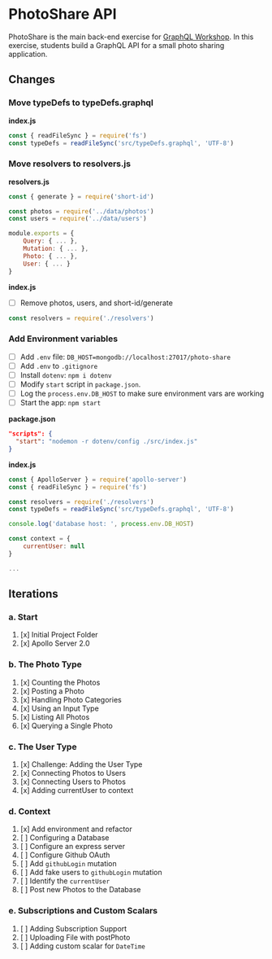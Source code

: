 PhotoShare API
===============
PhotoShare is the main back-end exercise for [GraphQL Workshop](https://www.graphqlworkshop.com). In this exercise, students build a GraphQL API for a small photo sharing application.

Changes
---------------

### Move typeDefs to typeDefs.graphql

__index.js__
```javascript
const { readFileSync } = require('fs')
const typeDefs = readFileSync('src/typeDefs.graphql', 'UTF-8')
```

### Move resolvers to resolvers.js

__resolvers.js__
```javascript
const { generate } = require('short-id')

const photos = require('../data/photos')
const users = require('../data/users')

module.exports = {
    Query: { ... },
    Mutation: { ... },
    Photo: { ... },
    User: { ... }
}
```

__index.js__
* [ ] Remove photos, users, and short-id/generate
```javascript
const resolvers = require('./resolvers')
```

### Add Environment variables

* [ ] Add `.env` file: `DB_HOST=mongodb://localhost:27017/photo-share`
* [ ] Add `.env` to `.gitignore`
* [ ] Install `dotenv`: `npm i dotenv`
* [ ] Modify `start` script in `package.json`.
* [ ] Log the `process.env.DB_HOST` to make sure environment vars are working
* [ ] Start the app: `npm start`

__package.json__
```json
"scripts": {
  "start": "nodemon -r dotenv/config ./src/index.js"
}
```

__index.js__
```javascript
const { ApolloServer } = require('apollo-server')
const { readFileSync } = require('fs')

const resolvers = require('./resolvers')
const typeDefs = readFileSync('src/typeDefs.graphql', 'UTF-8')

console.log('database host: ', process.env.DB_HOST)

const context = {
    currentUser: null
}

...

```

Iterations
---------------

### a. Start

1. [x] Initial Project Folder
2. [x] Apollo Server 2.0

### b. The Photo Type

1. [x] Counting the Photos 
2. [x] Posting a Photo 
3. [x] Handling Photo Categories 
4. [x] Using an Input Type 
5. [x] Listing All Photos 
6. [x] Querying a Single Photo 

### c. The User Type

1. [x] Challenge: Adding the User Type
2. [x] Connecting Photos to Users
3. [x] Connecting Users to Photos
4. [x] Adding currentUser to context

### d. Context

1. [x] Add environment and refactor
2. [ ] Configuring a Database
3. [ ] Configure an express server
4. [ ] Configure Github OAuth
5. [ ] Add `githubLogin` mutation
6. [ ] Add fake users to `githubLogin` mutation
7. [ ] Identify the `currentUser`
8. [ ] Post new Photos to the Database

### e. Subscriptions and Custom Scalars

1. [ ] Adding Subscription Support 
2. [ ] Uploading File with postPhoto 
3. [ ] Adding custom scalar for `DateTime`
